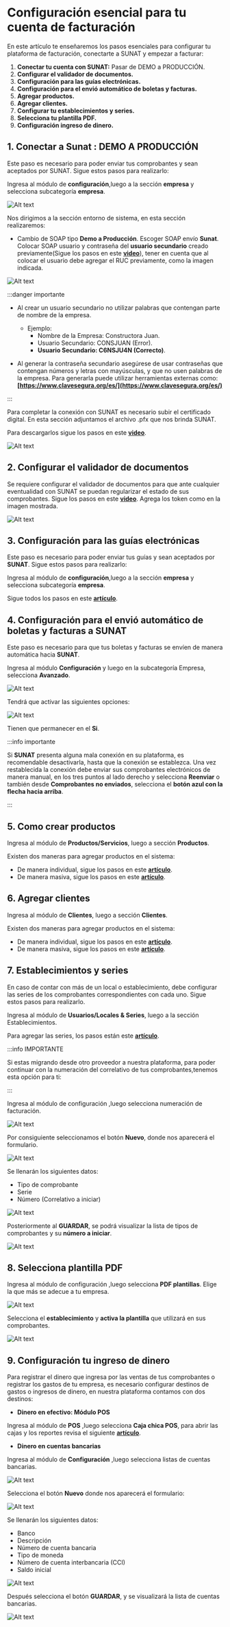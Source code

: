 # Configuración esencial para tu cuenta de facturación

En este artículo te enseñaremos los pasos esenciales para configurar tu plataforma de facturación, conectarte a SUNAT y empezar a facturar:

1. **Conectar tu cuenta con SUNAT:** Pasar de DEMO a PRODUCCIÓN.
2. **Configurar el validador de documentos.**
3. **Configuración para las guías electrónicas.**
4. **Configuración para el envió automático de boletas y facturas.**
5. **Agregar productos.**
6. **Agregar clientes.**
7. **Configurar tu establecimientos y series.**
8. **Selecciona tu plantilla PDF.**
9. **Configuración ingreso de dinero.**

## 1.  Conectar a Sunat : DEMO A PRODUCCIÓN

Este paso es necesario para poder enviar tus comprobantes y sean aceptados por SUNAT. Sigue estos pasos para realizarlo:

Ingresa al módulo de **configuración**,luego a la sección **empresa** y selecciona subcategoría **empresa**.

![Alt text](img/1_conf.jpg)

Nos dirigimos a la sección entorno de sistema, en esta sección realizaremos:

* Cambio de SOAP tipo **Demo a Producción**.
Escoger SOAP envío **Sunat**.
Colocar SOAP usuario y contraseña del **usuario secundario** creado previamente(Sigue los pasos en este **[video](https://www.youtube.com/watch?v=PZ028aDpR3A&ab_channel=DigitalBuho)**), tener en cuenta que al colocar el usuario debe agregar el RUC previamente, como la imagen indicada.

![Alt text](img/entornoalsistema.jpg)

:::danger importante

* Al crear un usuario secundario no utilizar palabras que contengan parte de nombre
de la empresa.

  * Ejemplo:
    * Nombre de la Empresa: Constructora Juan.
    * Usuario Secundario: CONSJUAN (Error).
    * **Usuario Secundario: C6NSJU4N (Correcto)**.
* Al generar la contraseña secundario asegúrese de usar contraseñas que
contengan números y letras con mayúsculas, y que no usen palabras de la
empresa. Para generarla puede utilizar herramientas externas como: **[https://www.clavesegura.org/es/](https://www.clavesegura.org/es/)**

:::

Para completar la conexión con SUNAT es necesario subir el certificado digital. En esta sección adjuntamos el archivo .pfx que nos brinda SUNAT.

Para descargarlos sigue los pasos en este  **[video](https://www.youtube.com/watch?v=N8fse05yda8&ab_channel=DigitalBuho)**.

![Alt text](img/4_conf.png)

## 2. Configurar el validador de documentos

Se requiere configurar el validador de documentos para que ante cualquier eventualidad con SUNAT se puedan regularizar el estado de sus comprobantes. Sigue los pasos en este **[video](https://www.youtube.com/watch?v=6YqtOrIjaDY&t=3s&ab_channel=DigitalBuho)**. Agrega los token como en la imagen mostrada.

![Alt text](img/datosempresaa4.jpg)

## 3. Configuración para las guías electrónicas

Este paso es necesario para poder enviar tus guías y sean aceptados por **SUNAT**. Sigue estos pasos para realizarlo:

Ingresa al módulo de **configuración**,luego a la sección **empresa** y selecciona subcategoría **empresa**.

Sigue todos los pasos en este **[artículo](https://fastura.github.io/documentacion/configuracion/Configuracion-previa-guia-remision)**.

## 4. Configuración para el envió automático de boletas y facturas a SUNAT

Este paso es necesario para que tus boletas y facturas se envíen de manera automática hacia **SUNAT**.

Ingresa al módulo **Configuración** y luego en la subcategoría Empresa, selecciona **Avanzado**.

![Alt text](img/confiavanzado.jpg)

Tendrá que activar las siguientes opciones:

![Alt text](img/avanzado22.jpg)

Tienen que permanecer en el **Si**.

:::info importante

Si **SUNAT** presenta alguna mala conexión en su plataforma, es recomendable desactivarla, hasta que la conexión se establezca. Una vez restablecida la conexión debe enviar sus comprobantes electrónicos de manera manual, en los tres puntos al lado derecho y selecciona **Reenviar** o también desde **Comprobantes no enviados**, selecciona el **botón azul con la flecha hacia arriba**.

:::

## 5. Como crear productos

Ingresa al módulo de **Productos/Servicios**, luego a sección **Productos**.

Existen dos maneras para agregar productos en el sistema:

* De manera individual, sigue los pasos en este **[artículo](https://fastura.github.io/documentacion/productos-servicios/Productos-Creacion-basica)**.
* De manera masiva, sigue los pasos en este **[artículo](https://fastura.github.io/documentacion/productos-servicios/Productos-Importar-masivamente)**.

## 6.  Agregar clientes

Ingresa al módulo de **Clientes**, luego a sección **Clientes**.

Existen dos maneras para agregar productos en el sistema:

* De manera individual, sigue los pasos en este **[artículo](https://fastura.github.io/documentacion/clientes/Clientes-creacion-individual)**.
* De manera masiva, sigue los pasos en este **[artículo](https://fastura.github.io/documentacion/clientes/Clientes-Importaci%C3%B3n-Masiva)**.

## 7.  Establecimientos y series

En caso de contar con más de un local o establecimiento, debe configurar las series de los comprobantes correspondientes con cada uno. Sigue estos pasos para realizarlo.

Ingresa al módulo de **Usuarios/Locales & Series**, luego a la sección Establecimientos.

Para agregar las series, los pasos están este **[artículo](https://fastura.github.io/documentacion/usuarios-locales-series/Crear-establecimiento-y-gestionar-series)**.

:::info IMPORTANTE

Si estas migrando desde otro proveedor a nuestra plataforma, para poder continuar con la numeración del correlativo de tus comprobantes,tenemos esta opción para ti:

:::

Ingresa al módulo de configuración ,luego selecciona numeración de facturación.

![Alt text](img/11_conf.jpg)

Por consiguiente seleccionamos el botón **Nuevo**, donde nos aparecerá el formulario.

![Alt text](img/numeracion-nuevo.jpg)

Se llenarán los siguientes datos:

* Tipo de comprobante
* Serie
* Número (Correlativo a iniciar)

![Alt text](img/12_conf.png)

Posteriormente al **GUARDAR**, se podrá visualizar la lista de tipos de comprobantes y su **número a iniciar**.

![Alt text](img/13_conf.png)

## 8. Selecciona plantilla PDF

Ingresa al módulo de configuración ,luego selecciona **PDF plantillas**. Elige la que más se adecue a tu empresa.

![Alt text](img/19_conf.jpg)

Selecciona el **establecimiento** y **activa la plantilla** que utilizará en sus comprobantes.

![Alt text](img/20_conf.png)

## 9. Configuración tu ingreso de dinero

Para registrar el dinero que ingresa por las ventas de tus comprobantes o registrar los gastos de tu empresa, es necesario configurar destinos de gastos o ingresos de dinero, en nuestra plataforma contamos con dos destinos:

* **Dinero en efectivo: Módulo POS**

Ingresa al módulo de **POS** ,luego selecciona **Caja chica POS**, para abrir las cajas y los reportes revisa el siguiente **[artículo](https://fastura.github.io/documentacion/pos/Abrir-una-caja-y-exportar-reportes)**.

* **Dinero en cuentas bancarias**

Ingresa al módulo de **Configuración** ,luego selecciona listas de cuentas bancarias.

![Alt text](img/24_conf.jpg)

Selecciona el botón **Nuevo** donde nos aparecerá el formulario:

![Alt text](img/formulario_de-cuentas.jpg)

Se llenarán los siguientes datos:

* Banco
* Descripción
* Número de cuenta bancaria
* Tipo de moneda
* Número de cuenta interbancaria (CCI)
* Saldo inicial

![Alt text](img/form_de_cuentas_bancarias.png)

Después selecciona el botón **GUARDAR**, y se visualizará la lista de cuentas bancarias.

![Alt text](img/26_conf.png)
